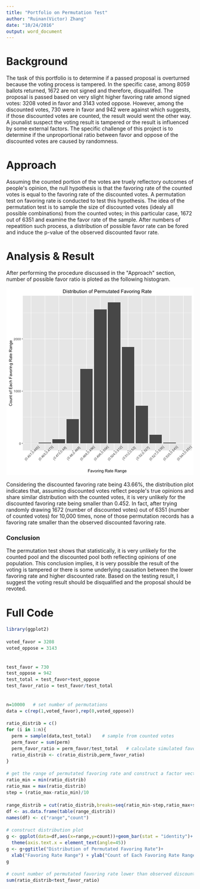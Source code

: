 ```yaml
---
title: "Portfolio on Permutation Test"
author: "Ruinan(Victor) Zhang"
date: "10/24/2016"
output: word_document
---
```


# Background
The task of this portfolio is to determine if a passed proposal is overturned because the voting process is tampered. In the specific case, among 8059 ballots returned, 1672 are not signed and therefore, disqualifed. The proposal is passed based on very slight higher favoring rate amond signed votes: 3208 voted in favor and 3143 voted oppose. However, among the discounted votes, 730 were in favor and 942 were against which suggests, if those discounted votes are counted, the result would went the other way. A jounalist suspect the voting result is tampered or the result is influenced by some external factors. The specific challenge of this project is to determine if the unproportional ratio between favor and oppose of the discounted votes are caused by randomness. 


# Approach
Assuming the counted portion of the votes are truely reflectory outcomes of people's opinion, the null hypothesis is that the favoring rate of the counted votes is equal to the favoring rate of the discounted votes. A permutation test on favoring rate is conducted to test this hypothesis. The idea of the permutation test is to sample the size of discounted votes (idealy all possible combinations) from the counted votes; in this particular case, 1672 out of 6351 and examine the favor rate of the sample. After numbers of repeatition such process, a distribution of possible favor rate can be fored and induce the p-value of the observed discounted favor rate. 

# Analysis & Result
After performing the procedure discussed in the "Approach" section, number of possible favor ratio is ploted as the following histogram. 

![plot of chunk unnamed-chunk-1](figure/unnamed-chunk-1-1.png)

Considering the discounted favoring rate being 43.66%, the distribution plot indicates that, assuming discounted votes reflect people's true opinions and share similar distribution with the counted votes, it is very unlikely for the discounted favoring rate being smaller than 0.452. In fact, after trying randomly drawing 1672 (number of discounted votes) out of 6351 (number of counted votes) for 10,000 times, none of those permutation records has a favoring rate smaller than the observed discounted favoring rate.

### Conclusion
The permutation test shows that statistically, it is very unlikely for the counted pool and the discounted pool both reflecting opinions of one population. This conclusion implies, it is very possible the result of the voting is tampered or there is some underlying causation between the lower favoring rate and higher discounted rate. Based on the testing result, I suggest the voting result should be disqualified and the proposal should be revoted. 


# Full Code

```r
library(ggplot2)

voted_favor = 3208
voted_oppose = 3143


test_favor = 730
test_oppose = 942
test_total = test_favor+test_oppose
test_favor_ratio = test_favor/test_total


n=10000   # set number of permutations
data = c(rep(1,voted_favor),rep(0,voted_oppose))

ratio_distrib = c()
for (i in 1:n){
  perm = sample(data,test_total)    # sample from counted votes
  perm_favor = sum(perm)            
  perm_favor_ratio = perm_favor/test_total   # calculate simulated favor rate
  ratio_distrib <- c(ratio_distrib,perm_favor_ratio)
}

# get the range of permutated favoring rate and construct a factor vector for plotting
ratio_min = min(ratio_distrib)
ratio_max = max(ratio_distrib)
step = (ratio_max-ratio_min)/10

range_distrib = cut(ratio_distrib,breaks=seq(ratio_min-step,ratio_max+step,step))
df <- as.data.frame(table(range_distrib))
names(df) <- c("range","count")

# construct distribution plot
g <- ggplot(data=df,aes(x=range,y=count))+geom_bar(stat = "identity")+
  theme(axis.text.x = element_text(angle=45))
g <- g+ggtitle("Distribution of Permutated Favoring Rate")+
  xlab("Favoring Rate Range") + ylab("Count of Each Favoring Rate Range")
g

# count number of permutated favoring rate lower than observed discounted favoring rate
sum(ratio_distrib<test_favor_ratio)
```


